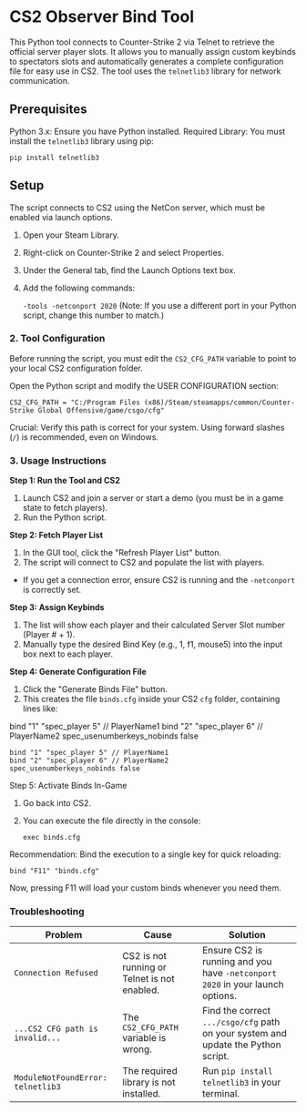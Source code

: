 
# CS2 Observer Bind Tool
This Python tool connects to Counter-Strike 2 via Telnet to retrieve the official server player slots. It allows you to manually assign custom keybinds to spectators slots and automatically generates a complete configuration file for easy use in CS2. The tool uses the  `telnetlib3` library for network communication.
## Prerequisites
Python 3.x: Ensure you have Python installed.
Required Library: You must install the `telnetlib3` library using pip:

    pip install telnetlib3

## Setup


The script connects to CS2 using the NetCon server, which must be enabled via launch options.

 1. Open your Steam Library.
 2. Right-click on Counter-Strike 2 and select Properties.
 3. Under the General tab, find the Launch Options text box.
 4. Add the following commands:

    `-tools -netconport 2020`
    (Note: If you use a different port in your Python script, change this number to match.)

### 2. Tool Configuration
Before running the script, you must edit the `CS2_CFG_PATH` variable to point to your local CS2 configuration folder.

Open the Python script and modify the USER CONFIGURATION section:

    CS2_CFG_PATH = "C:/Program Files (x86)/Steam/steamapps/common/Counter-Strike Global Offensive/game/csgo/cfg"

Crucial: Verify this path is correct for your system. Using forward slashes (`/`) is recommended, even on Windows.

### 3. Usage Instructions

**Step 1: Run the Tool and CS2**
1. Launch CS2 and join a server or start a demo (you must be in a game state to fetch players).
2. Run the Python script.

**Step 2: Fetch Player List**
1. In the GUI tool, click the "Refresh Player List" button.
2. The script will connect to CS2 and populate the list with players.
- If you get a connection error, ensure CS2 is running and the `-netconport` is correctly set.

**Step 3: Assign Keybinds**
1. The list will show each player and their calculated Server Slot number (Player # + 1).
2. Manually type the desired Bind Key (e.g., 1, f1, mouse5) into the input box next to each player.

**Step 4: Generate Configuration File**
1. Click the "Generate Binds File" button.
2. This creates the file `binds.cfg` inside your CS2 `cfg` folder, containing lines like:

bind "1" "spec_player 5" // PlayerName1
bind "2" "spec_player 6" // PlayerName2
spec_usenumberkeys_nobinds false

    bind "1" "spec_player 5" // PlayerName1
    bind "2" "spec_player 6" // PlayerName2
    spec_usenumberkeys_nobinds false

Step 5: Activate Binds In-Game
1. Go back into CS2.
2. You can execute the file directly in the console:

       exec binds.cfg

Recommendation: Bind the execution to a single key for quick reloading:

    bind "F11" "binds.cfg"

Now, pressing F11 will load your custom binds whenever you need them.

### Troubleshooting
|Problem|Cause|Solution|
|--|--|--|
|`Connection Refused`|CS2 is not running or Telnet is not enabled.|Ensure CS2 is running and you have `-netconport 2020` in your launch options.|
|`...CS2 CFG path is invalid...`|The `CS2_CFG_PATH` variable is wrong.|Find the correct `.../csgo/cfg` path on your system and update the Python script.|
|`ModuleNotFoundError: telnetlib3`|The required library is not installed.|Run `pip install telnetlib3` in your terminal.|
